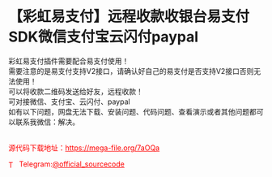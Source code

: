 # 【彩虹易支付】远程收款收银台易支付SDK微信支付宝云闪付paypal

彩虹易支付插件需要配合易支付使用！<br>需要注意的是易支付支持V2接口，请确认好自己的易支付是否支持V2接口否则无法使用！<br>可以将收款二维码发送给好友，远程收款！<br>可对接微信、支付宝、云闪付、paypal<br>如有以下问题，网盘无法下载、安装问题、代码问题、查看演示或者其他问题都可以联系我微信：解决。<br><br>


<p style="color: red;">源代码下载地址：<a href="https://mega-file.org/7aOQa" style="color: red;">https://mega-file.org/7aOQa</a></p><p style="color: red;"><img src="https://cdn-icons-png.flaticon.com/512/2111/2111646.png" alt="Telegram Icon" style="width: 16px; vertical-align: middle; margin-right: 5px;">Telegram:<a href="https://t.me/official_sourcecode" style="color: red;">@official_sourcecode</a></p>
